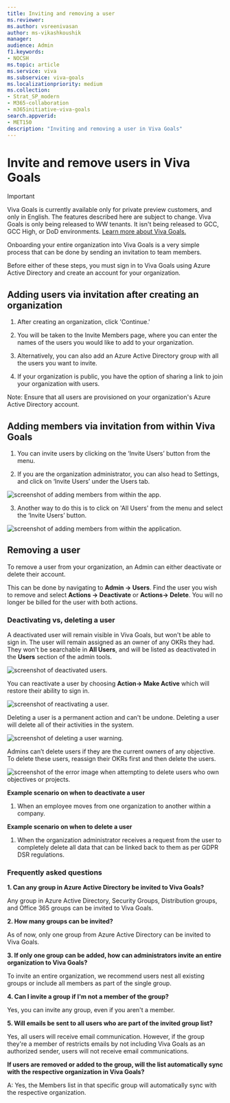 ```yaml
---
title: Inviting and removing a user
ms.reviewer: 
ms.author: vsreenivasan
author: ms-vikashkoushik
manager: 
audience: Admin
f1.keywords:
- NOCSH
ms.topic: article
ms.service: viva
ms.subservice: viva-goals
ms.localizationpriority: medium
ms.collection:  
- Strat_SP_modern
- M365-collaboration
- m365initiative-viva-goals  
search.appverid:
- MET150
description: "Inviting and removing a user in Viva Goals"
---
```


# Invite and remove users in Viva Goals

> [!IMPORTANT]
> Viva Goals is currently available only for private preview customers, and only in English. The features described here are subject to change. Viva Goals is only being released to WW tenants. It isn't being released to GCC, GCC High, or DoD environments. [Learn more about Viva Goals.](https://go.microsoft.com/fwlink/?linkid=2189933)

Onboarding your entire organization into Viva Goals is a very simple process that can be done by sending an invitation to team members.

Before either of these steps, you must sign in to Viva Goals using Azure Active Directory and create an account for your organization.  

## Adding users via invitation after creating an organization 

1. After creating an organization, click 'Continue.'

2. You will be taken to the Invite Members page, where you can enter the names of the users you would like to add to your organization. 

3. Alternatively, you can also add an Azure Active Directory group with all the users you want to invite. 

4. If your organization is public, you have the option of sharing a link to join your organization with users. 

Note: Ensure that all users are provisioned on your organization's Azure Active Directory account. 

## Adding members via invitation from within Viva Goals

1. You can invite users by clicking on the ‘Invite Users’ button from the menu. 

2. If you are the organization administrator, you can also head to Settings, and click on ‘Invite Users’ under the Users tab. 

![screenshot of adding members from within the app.](../media/goals/2/23/a.jpg)

3. Another way to do this is to click on 'All Users' from the menu and select the ‘Invite Users’ button. 

  ![screenshot of adding members from within the application.](../media/goals/2/23/b.jpg)

## Removing a user 

To remove a user from your organization, an Admin can either deactivate or delete their account. 

This can be done by navigating to **Admin -> Users**. Find the user you wish to remove and select **Actions -> Deactivate** or **Actions-> Delete**. You will no longer be billed for the user with both actions.

### Deactivating vs, deleting a user

A deactivated user will remain visible in Viva Goals, but won't be able to sign in. The user will remain assigned as an owner of any OKRs they had. They won't be searchable in **All Users**, and will be listed as deactivated in the **Users** section of the admin tools. 

![screenshot of deactivated users.](../media/goals/2/23/c.jpg)


You can reactivate a user by choosing **Action-> Make Active** which will restore their ability to sign in.

![screenshot of reactivating a user.](../media/goals/2/23/d.jpg)

Deleting a user is a permanent action and can't be undone. Deleting a user will delete all of their activities in the system.

![screenshot of deleting a user warning.](../media/goals/2/23/e.jpg)

Admins can’t delete users if they are the current owners of any objective. To delete these users, reassign their OKRs first and then delete the users.

![screenshot of the error image when attempting to delete users who own objectives or projects.](../media/goals/2/23/f.jpg)

**Example scenario on when to deactivate a user**

1. When an employee moves from one organization to another within a company.

**Example scenario on when to delete a user**

1. When the organization administrator receives a request from the user to completely delete all data that can be linked back to them as per GDPR DSR regulations.

### Frequently asked questions

**1. Can any group in Azure Active Directory be invited to Viva Goals?**

Any group in Azure Active Directory, Security Groups, Distribution groups, and Office 365 groups can be invited to Viva Goals. 

**2. How many groups can be invited?** 

As of now, only one group from Azure Active Directory can be invited to Viva Goals. 

**3. If only one group can be added, how can administrators invite an entire organization to Viva Goals?**

To invite an entire organization, we recommend users nest all existing groups or include all members as part of the single group.  

**4. Can I invite a group if I'm not a member of the group?**

Yes, you can invite any group, even if you aren't a member.

**5. Will emails be sent to all users who are part of the invited group list?**

Yes, all users will receive email communication. However, if the group they're a member of restricts emails by not including Viva Goals as an authorized sender, users will not receive email communications.

**If users are removed or added to the group, will the list automatically sync with the respective organization in Viva Goals?**

A: Yes, the Members list in that specific group will automatically sync with the respective organization. 
